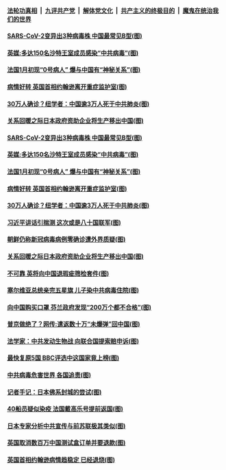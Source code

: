 

####  [法轮功真相](../../../../basic/blob/master/README.md?t=04102230) &nbsp;|&nbsp; [九评共产党](../../../../9ping.md/blob/master/README.md?t=04102230) &nbsp;|&nbsp; [解体党文化](../../../../jtdwh.md/blob/master/README.md?t=04102230)  &nbsp;|&nbsp; [共产主义的终极目的](../../../../gczydzjmd.md/blob/master/README.md?t=04102230) &nbsp;|&nbsp; [魔鬼在统治我们的世界](../../../../mgztzwmdsj.md/blob/master/README.md?t=04102230) 

#### [SARS-CoV-2变异出3种病毒株 中国最常见B型(图)](../pages/p9/929311.md?t=04102230) 

#### [英媒:多达150名沙特王室成员感染“中共病毒”(图)](../pages/p9/929323.md?t=04102230) 

#### [法国1月初现“0号病人” 爆与中国有“神秘关系”(图)](../pages/p9/929270.md?t=04102230) 

#### [病情好转 英国首相约翰逊离开重症监护室(图)](../pages/p9/929255.md?t=04102230) 

#### [30万人确诊？纽学者：中国逾3万人死于中共肺炎(图)](../pages/p9/929169.md?t=04102230) 

#### [关系回暖之际日本政府资助企业将生产移出中国(图)](../pages/p9/929231.md?t=04102230) 

#### [SARS-CoV-2变异出3种病毒株 中国最常见B型(图)](../pages/p9/929311.md?t=04102230) 

#### [英媒:多达150名沙特王室成员感染“中共病毒”(图)](../pages/p9/929323.md?t=04102230) 

#### [法国1月初现“0号病人” 爆与中国有“神秘关系”(图)](../pages/p9/929270.md?t=04102230) 

#### [病情好转 英国首相约翰逊离开重症监护室(图)](../pages/p9/929255.md?t=04102230) 

#### [30万人确诊？纽学者：中国逾3万人死于中共肺炎(图)](../pages/p9/929169.md?t=04102230) 

#### [习近平讲话引揣测 这次或是八十国联军(图)](../pages/p9/929246.md?t=04102230) 

#### [朝鲜仍称新冠病毒病例零确诊遭外界质疑(图)](../pages/p9/929244.md?t=04102230) 

#### [关系回暖之际日本政府资助企业将生产移出中国(图)](../pages/p9/929231.md?t=04102230) 

#### [不可靠 英将向中国退瑕疵筛检套件(图)](../pages/p9/929165.md?t=04102230) 

#### [塞尔维亚总统亲完五星旗 儿子染中共病毒住院(图)](../pages/p9/929145.md?t=04102230) 

#### [向中国购买口罩 芬兰政府发现“200万个都不合格”(图)](../pages/p9/929129.md?t=04102230) 

#### [普京做绝了？网传:遣返数十万“未爆弹”回中国(图)](../pages/p9/929142.md?t=04102230) 

#### [法学家：中共发动生物战 向联合国提索赔申诉(图)](../pages/p9/929060.md?t=04102230) 

#### [最快复原5国 BBC评选中这国家竟上榜(图)](../pages/p9/929069.md?t=04102230) 

#### [中共病毒危害世界 各国追责(图)](../pages/p9/929118.md?t=04102230) 

#### [记者手记：日本佛系封城的尝试(图)](../pages/p9/929111.md?t=04102230) 

#### [40船员疑似染疫 法国戴高乐号提前返国(图)](../pages/p9/929109.md?t=04102230) 

#### [日本专家分析中共宣传与前苏联极其类似(图)](../pages/p9/929095.md?t=04102230) 

#### [英国取消数百万中国测试盒订单并要退款(图)](../pages/p9/929090.md?t=04102230) 

#### [英国首相约翰逊病情趋稳定 已经退烧(图)](../pages/p9/929072.md?t=04102230) 

